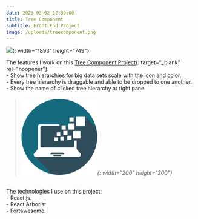 ```yaml
---
date: 2023-03-02 12:30:00
title: Tree Component
subtitle: Front End Project
image: /uploads/treecomponent.png
---
```


![](/uploads/treecomponent1.png){: width="1893" height="749"}

The features I work on this [Tree Component Project](https://tree-component.netlify.app/){: target="\_blank" rel="noopener"}\:<br>\- Show tree hierarchies for big data sets scale with the icon and color.<br>\- Every tree hierarchy is draggable and able to be dropped to one another.<br>\- Show the name of clicked tree hierarchy at right pane.<br>

> ###### ​​​​​​​![](/uploads/information-technology-icon-clipart-1-1-1.png){: width="200" height="200"}

The technologies I use on this project:<br>\- React.js.<br>\- React Arborist.<br>\- Fortawesome.<br>
